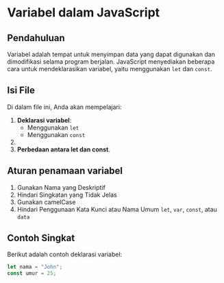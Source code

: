 # Variabel dalam JavaScript

## Pendahuluan
Variabel adalah tempat untuk menyimpan data yang dapat digunakan dan dimodifikasi selama program berjalan. JavaScript menyediakan beberapa cara untuk mendeklarasikan variabel, yaitu menggunakan `let` dan `const`.

## Isi File
Di dalam file ini, Anda akan mempelajari:
1. **Deklarasi variabel**:
   - Menggunakan `let`
   - Menggunakan `const`
2. 
3. **Perbedaan antara let dan const**.

## Aturan penamaan variabel
1. Gunakan Nama yang Deskriptif
2. Hindari Singkatan yang Tidak Jelas
3. Gunakan camelCase
4. Hindari Penggunaan Kata Kunci atau Nama Umum `let`, `var`, `const`, atau `data`

## Contoh Singkat
Berikut adalah contoh deklarasi variabel:

```javascript
let nama = "John";
const umur = 25;

